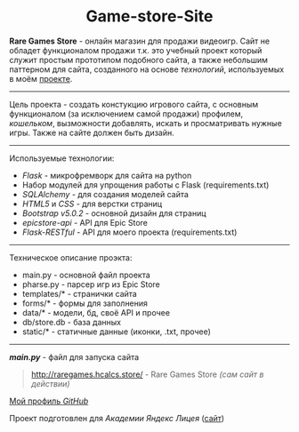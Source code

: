 <h1 style="text-align: center">Game-store-Site</h1>

**Rare Games Store** - онлайн магазин для продажи видеоигр.
Сайт не обладет функционалом продажи т.к. это учебный проект
который служит простым прототипом подобного сайта,
а также небольшим паттерном для сайта,
созданного на основе _технологий_, используемых в моём 
[проекте](http://raregames.hcalcs.store/).

***
Цель проекта - создать констукцию игрового сайта, с основным функционалом
(за исключением самой продажи) профилем, _кошельком_, вызможности добавлять,
искать и просматривать нужные игры. Также на сайте должен быть дизайн.

***
Используемые технологии:
* _Flask_ - микрофремворк для сайта на python
* Набор модулей для упрощения работы с Flask (requirements.txt)
* _SQLAlchemy_ - для создания моделей сайта
* _HTML5_ и _CSS_ - для верстки страниц
* _Bootstrap v5.0.2_ - основной дизайн для страниц
* _epicstore-api_ - API для Epic Store
* _Flask-RESTful_ - API для моего проекта (requirements.txt)

***
Техническое описание проэкта:
* main.py - основной файл проекта
* pharse.py - парсер игр из Epic Store
* templates/* - странички сайта
* forms/* - формы для заполнения
* data/* - модели, бд, своё API и прочее
* db/store.db - база данных
* static/* - статичные данные (иконки, .txt, прочее)

***
***main.py*** - файл для запуска сайта

> <http://raregames.hcalcs.store/> - Rare Games Store _(сам сайт в действии)_

[Мой профиль *GitHub*](https://github.com/AndryMaster)

Проект подготовлен для *Академии Яндекс Лицея* 
([сайт](https://lyceum.yandex.ru/))

